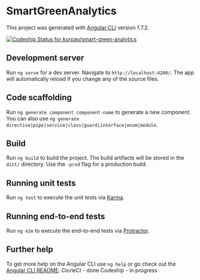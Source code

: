 # SmartGreenAnalytics

This project was generated with [Angular CLI](https://github.com/angular/angular-cli) version 1.7.2.

[ ![Codeship Status for kurpav/smart-green-analytics](https://app.codeship.com/projects/96f2dc20-1575-0136-4272-66f65f807b0f/status?branch=master)](https://app.codeship.com/projects/283536)

## Development server

Run `ng serve` for a dev server. Navigate to `http://localhost:4200/`. The app will automatically reload if you change any of the source files.

## Code scaffolding

Run `ng generate component component-name` to generate a new component. You can also use `ng generate directive|pipe|service|class|guard|interface|enum|module`.

## Build

Run `ng build` to build the project. The build artifacts will be stored in the `dist/` directory. Use the `-prod` flag for a production build.

## Running unit tests

Run `ng test` to execute the unit tests via [Karma](https://karma-runner.github.io).

## Running end-to-end tests

Run `ng e2e` to execute the end-to-end tests via [Protractor](http://www.protractortest.org/).

## Further help

To get more help on the Angular CLI use `ng help` or go check out the [Angular CLI README](https://github.com/angular/angular-cli/blob/master/README.md).
CicrleCI - done
Codeship - in progress
